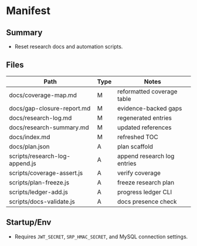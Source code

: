 # Manifest

## Summary
- Reset research docs and automation scripts.

## Files
| Path | Type | Notes |
|------|------|-------|
| docs/coverage-map.md | M | reformatted coverage table |
| docs/gap-closure-report.md | M | evidence-backed gaps |
| docs/research-log.md | M | regenerated entries |
| docs/research-summary.md | M | updated references |
| docs/index.md | M | refreshed TOC |
| docs/plan.json | A | plan scaffold |
| scripts/research-log-append.js | A | append research log entries |
| scripts/coverage-assert.js | A | verify coverage |
| scripts/plan-freeze.js | A | freeze research plan |
| scripts/ledger-add.js | A | progress ledger CLI |
| scripts/docs-validate.js | A | docs presence check |

## Startup/Env
- Requires `JWT_SECRET`, `SRP_HMAC_SECRET`, and MySQL connection settings.
